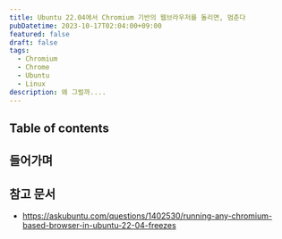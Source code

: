 ```yaml
---
title: Ubuntu 22.04에서 Chromium 기반의 웹브라우저를 돌리면, 멈춘다
pubDatetime: 2023-10-17T02:04:00+09:00
featured: false
draft: false
tags:
  - Chromium
  - Chrome
  - Ubuntu
  - Linux
description: 왜 그럴까....
---
```


## Table of contents

## 들어가며

## 참고 문서

- <https://askubuntu.com/questions/1402530/running-any-chromium-based-browser-in-ubuntu-22-04-freezes>
